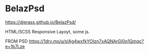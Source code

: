 # BelazPsd
https://djerass.github.io/BelazPsd/

HTML/SCSS Responsive  Layoyt, some js.

FROM PSD
https://1drv.ms/u/s!Ag4wxfkYOIzn7xAQNArGI0q1Qmqc?e=1b7Lze
